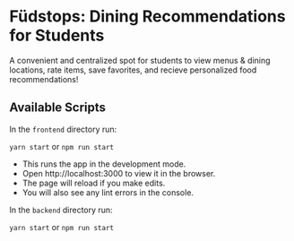 # Füdstops: Dining Recommendations for Students

A convenient and centralized spot for students to view menus & dining locations, rate items, save favorites, and recieve personalized food recommendations!

## Available Scripts

In the `frontend` directory run:

`yarn start` or `npm run start`

- This runs the app in the development mode.
- Open http://localhost:3000 to view it in the browser.
- The page will reload if you make edits.
- You will also see any lint errors in the console.

In the `backend` directory run:

`yarn start` or `npm run start`

